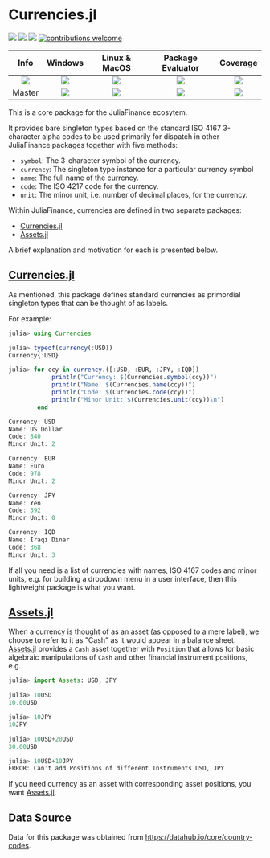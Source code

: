 # Currencies.jl

[pkg-url]: https://github.com/JuliaFinance/Currencies.jl.git

[eval-url]: https://juliaci.github.io/NanosoldierReports/pkgeval_badges/report.html
[eval-img]: https://juliaci.github.io/NanosoldierReports/pkgeval_badges/C/Currencies.svg

[release]:      https://img.shields.io/github/release/JuliaFinance/Currencies.jl.svg
[release-date]: https://img.shields.io/github/release-date/JuliaFinance/Currencies.jl.svg

[julia-url]:    https://github.com/JuliaLang/Julia
[julia-release]:https://img.shields.io/github/release/JuliaLang/julia.svg

[license-img]:  http://img.shields.io/badge/license-MIT-brightgreen.svg?style=flat
[license-url]:  LICENSE.md
[travis-url]:   https://travis-ci.org/JuliaFinance/Currencies.jl
[travis-s-img]: https://travis-ci.org/JuliaFinance/Currencies.jl.svg
[travis-m-img]: https://travis-ci.org/JuliaFinance/Currencies.jl.svg?branch=master

[app-s-url]:    https://ci.appveyor.com/project/JuliaFinance/currencies-jl
[app-m-url]:    https://ci.appveyor.com/project/JuliaFinance/currencies-jl/branch/master
[app-s-img]:    https://ci.appveyor.com/api/projects/status/chnj7xc6r0deux92?svg=true
[app-m-img]:    https://ci.appveyor.com/api/projects/status/chnj7xc6r0deux92/branch/master?svg=true

[cov-url]:  https://codecov.io/gh/JuliaFinance/Currencies.jl
[cov-s-img]:  https://codecov.io/gh/JuliaFinance/Currencies.jl/badge.svg
[cov-m-img]:  https://codecov.io/gh/JuliaFinance/Currencies.jl/branch/master/graph/badge.svg

[contrib]:    https://img.shields.io/badge/contributions-welcome-brightgreen.svg?style=flat

[![][release]][pkg-url] [![][release-date]][pkg-url] [![][license-img]][license-url] [![contributions welcome][contrib]](https://github.com/JuliaFinance/Currencies.jl/issues)

| **Info** | **Windows** | **Linux & MacOS** | **Package Evaluator** | **Coverage** |
|:------------------:|:------------------:|:---------------------:|:-----------------:|:---------------------:|
| [![][julia-release]][julia-url] | [![][app-s-img]][app-s-url] | [![][travis-s-img]][travis-url] | [![][eval-img]][eval-url] | [![][cov-s-img]][cov-url]
| Master | [![][app-m-img]][app-m-url] | [![][travis-m-img]][travis-url] | [![][eval-img]][eval-url] | [![][cov-s-img]][cov-url]

This is a core package for the JuliaFinance ecosytem. 

It provides bare singleton types based on the standard ISO 4167 3-character alpha codes to be used primarily for dispatch in other JuliaFinance packages together with five methods:

- `symbol`: The 3-character symbol of the currency.
- `currency`: The singleton type instance for a particular currency symbol
- `name`: The full name of the currency.
- `code`: The ISO 4217 code for the currency.
- `unit`: The minor unit, i.e. number of decimal places, for the currency.

Within JuliaFinance, currencies are defined in two separate packages:

- [Currencies.jl](https://github.com/JuliaFinance/Currencies.jl)
- [Assets.jl](https://github.com/JuliaFinance/Assets.jl)

A brief explanation and motivation for each is presented below.

## [Currencies.jl](https://github.com/JuliaFinance/Currencies.jl)

As mentioned, this package defines standard currencies as primordial singleton types that can be thought of as labels.

For example:

```julia
julia> using Currencies

julia> typeof(currency(:USD))
Currency{:USD}

julia> for ccy in currency.([:USD, :EUR, :JPY, :IQD])
            println("Currency: $(Currencies.symbol(ccy))")
            println("Name: $(Currencies.name(ccy))")
            println("Code: $(Currencies.code(ccy))")
            println("Minor Unit: $(Currencies.unit(ccy))\n")
        end

Currency: USD
Name: US Dollar
Code: 840
Minor Unit: 2

Currency: EUR
Name: Euro
Code: 978
Minor Unit: 2

Currency: JPY
Name: Yen
Code: 392
Minor Unit: 0

Currency: IQD
Name: Iraqi Dinar
Code: 368
Minor Unit: 3
```

If all you need is a list of currencies with names, ISO 4167 codes and minor units, e.g. for building a dropdown menu in a user interface, then this lightweight package is what you want.

## [Assets.jl](https://github.com/JuliaFinance/Assets.jl)

When a currency is thought of as an asset (as opposed to a mere label), we choose to refer to it as "Cash" as it would appear in a balance sheet. [Assets.jl](https://github.com/JuliaFinance/Assets.jl) provides a `Cash` asset together with `Position` that allows for basic algebraic manipulations of `Cash` and other financial instrument positions, e.g.

```julia
julia> import Assets: USD, JPY

julia> 10USD
10.00USD

julia> 10JPY
10JPY

julia> 10USD+20USD
30.00USD

julia> 10USD+10JPY
ERROR: Can't add Positions of different Instruments USD, JPY
```

If you need currency as an asset with corresponding asset positions, you want [Assets.jl](https://github.com/JuliaFinance/Assets.jl).

## Data Source

Data for this package was obtained from https://datahub.io/core/country-codes.
